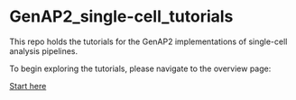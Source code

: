 # GenAP2_single-cell_tutorials
This repo holds the tutorials for the GenAP2 implementations of single-cell analysis pipelines.

To begin exploring the tutorials, please navigate to the overview page:

[Start here](./tutorials/tutorial_overview.Rmd)